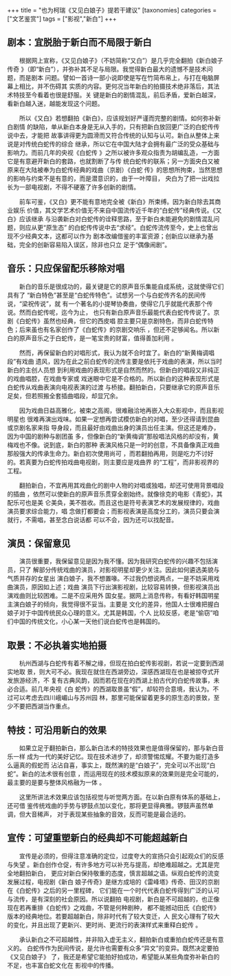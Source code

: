 +++
title = "也为柯瑞《又见白娘子》提若干建议"
[taxonomies]
categories = ["文艺鉴赏"]
tags = ["影视","新白"]
+++
<!-- # 也为柯瑞《又见白娘子》提若干建议 -->
<!--LINK: 2009-04-21 21:44:38 http://lymslive.blog.163.com/blog/static/8429175200932194438640/ -->

<!-- 也为柯瑞《又见白娘子》提若干建议 -->
<!-- 七阶子　2009-4-10 -->

## 剧本：宜脱胎于新白而不局限于新白

　　根据网上宣称，《又见白娘子》（不妨简称“又白”）是几乎完全翻拍《新白娘子传奇
》（即“新白”），并弥补其不足与局限。我觉得新白最大的遗憾不是技术问题，而是剧本
问题。譬如一首诗一部小说即使是写在竹简布帛上，与打在电脑屏幕上相比，并不伤碍其
实质的内容。更何况当年新白的拍摄技术绝非落后，其法术特技至今看着也很是舒服。关
键是新白的剧情混乱，前后矛盾，爱新白越深，看新白越入迷，越能发现这个问题。
<!-- more -->

　　所以《又白》若想翻拍《新白》，应该规划好严谨而完整的剧情。如何弥补新白剧情
的缺陷，单从新白本身是无从入手的，只有把新白放回更广泛的白蛇传传说中去，才能把
故事讲得更为圆滑而又符合传统的认知与认可。新白从整体上来说是对传统白蛇传的综合
继承，所以它在中国大陆才会拥有最广泛的受众基础与影响力。而前几年的央视《白蛇传
》之所以被许多观众指责为胡编乱造，一方面它是有意避开新白的套路，也就割断了与传
统白蛇传的联系；另一方面央白又被原来在大陆被奉为白蛇传经典的戏曲（京剧）《白蛇
传》的思想所拘束，当然思想的影响与约束不是有意的，而是潜意识的，由于一叶障目，
央白为了把一出戏拉长为一部电视剧，不得不硬塞了许多创新的剧情。

　　前车可鉴，《又白》更不能有意地完全被《新白》所束缚。因为新白除去其商业娱乐
价值，其文学艺术价值无不来自中国流传近千年的“白蛇传”经典传说。《又白》应该继承
与沿袭新白对白蛇传的诠释思路，至于新白未能避免的剧情混乱问题，则应从更“原生态”
的白蛇传传说中去“求经”。白蛇传流传至今，史上也曾出现不少经典文本，这都可以作为
剧本改编借鉴的丰富资源；创新应以继承为基础，完全的创新容易陷入误区，除非也只立
足于“偶像闹剧”。

## 音乐：只应保留配乐移除对唱

　　新白的音乐是很成功的，最关键是它的原声音乐集能自成系统，这就使得它们具有了
“新白特色”甚至是“白蛇传特色”。试想另一个与白蛇传齐名的民间传说，“梁祝传说”，就
有一个著名的小提琴协奏曲，使得它几乎就能代表那个传说。然而白蛇传呢，迄今为止，
也只有新白原声音乐最能代表白蛇传传说了。京剧《白蛇传》虽然也经典，但它的西皮唱
腔主要只是京剧特色，而非白蛇传特色；后来虽也有名家创作了《白蛇传》的京剧交响乐
，但还不足够闻名。所以新白的原声音乐之于白蛇传，是一笔宝贵的财富，值得善加利用
。

　　然而，再保留新白的对唱形式，我认为就不合时宜了。新白的“新黄梅调唱段”有戏曲
遗风，因为在此之前白蛇传的流传主要是依托于戏曲的表演，所以当时新白的主创人员想
到利用戏曲的表现形式是自然而然的。但新白的唱段又非纯正的戏曲唱腔，在戏曲专家或
戏迷眼中它是不合格的。所以新白的这种表现形式是白蛇传从戏曲表演向电视表演的过渡
与桥接。翻拍新白，只要继承它的原声音乐足矣，但若照搬全套插曲唱段，却显冗余。

　　因为戏曲日益高雅化，被束之高阁，很难融洽地再嵌入大众影视中，而且影视明星也
很难再演出戏味。如果一定想再尝试模仿新白的对唱，至少还得请到昆曲或京剧名家来指
导身段，而且最好由戏曲出身的演员出任主演。但这还是难办，因为中国的剧种与剧团虽
多，但像新白的“新黄梅调”那般唱法风格的却没有，黄梅戏也不像。说到底，新白的那种
表演风格只是一时的创意，不具备像真正戏曲那般强大的传承生命力。新白初次使用尚可
，而若翻拍再用，则是吃力不讨好的。若真要为白蛇传拍戏曲电视剧，则主要应是戏曲界
的“工程”，而非影视界的工程。

　　翻拍新白，不宜再用其戏曲化的剧中人物的对唱或独唱，却还可使用背景唱段的插曲
，依然可以使新白的原声音乐贯穿全剧始终。就像徐克的电影《青蛇》，其配乐可也是美
仑美奂，美不胜收。而且这也是符号表演艺术的发展规律的，戏曲演员要求综合能力，唱
念做打都要会；而影视表演是高度分工的，演员只要会演就行，不需唱，甚至念白说话都
可以不会，因为还可以找配音。

## 演员：保留意见

　　演员很重要，我保留意见是因为我不懂。因为我研究白蛇传的兴趣不包括演员，只了
解部分传统戏曲的演员，对影视明星却更少关注。因此如何遴选美貌与气质并存的女星出
演白娘子，我不想置喙。不过我仍想说两点，一是不妨采用戏曲演员，原因如上述；戏曲
演员下行出演影视剧，比较容易转换，但影视演员出演戏曲则比较困难。二是不应采用外
国女星。据网上消息传称，有看好韩国明星主演白娘子的倾向，我觉得很不妥当。主要是
文化的差异，他国人士很难把握白娘子对于中国传统民众心理的意义。尤其是韩国，个人
比较反感，老是“偷窃”咱们中国的传统文化，小心某一天他们说白蛇传也是韩国的。

## 取景：不必执着实地拍摄

　　杭州西湖与白蛇传有着不解之缘，但现在拍白蛇传影视剧，若说一定要到西湖实地取
景，则大可不必。我现在就住在西湖旁边，深感西湖现在也是被掠夺式开发旅游经济，不
复有古典风韵，因而若在现在的西湖上拍古代的白蛇传故事，未必合适。前几年央视《白
蛇传》的西湖取景虽“假”，却较符合意境，我认为。不过可以考虑去四川峨嵋山与苏州园
林，那里可能保留着更多的原生态的景致，至少不要把西湖当作重点。

## 特技：可沿用新白的效果

　　如果立足于翻拍新白，那么新白法术的特技效果也是值得保留的，那与新白音乐一样
成为一代的美好记忆。现在技术进步了，却须警惕炫耀。不要为能打造多么逼真的假蛇而
沾沾自喜，事实上，既然演的是“白娘子”，完全可以不出现“白蛇”。新白的法术很有创意
，而运用现在的技术模拟原来的效果则是完全可能的，最主要的是要与整体风格融为一体
。

　　这里所讲法术效果应该包括视觉与听觉两方面。在以新白原有体系的基础上，还可借
鉴传统戏曲的手势与锣鼓点加以变化，那将更显得典雅。锣鼓声虽然单调，但大音稀声，
对于表现某些抽象的音效，反而可能是最合适的。

## 宣传：可望重塑新白的经典却不可能超越新白

　　宣传是必须的，但得注意准确的定位，过度夸大的宣扬只会引起观众们的反感与失望
。新白创作仓促，有许多地方可以补充与提高，却绝难超越之。尤其是完全地翻拍新白，
更应对新白保持敬重的态度，慎言超越之语。纵观白蛇传的流变发展过程，电视剧《新白
娘子传奇》是继方成培的《雷峰塔》传奇、田汉的京剧在《白蛇传》之后的另一里程碑，
它们能在一个时代代表白蛇传得到广泛的认可与流传，是有深刻的社会原因。所以说翻拍
电视剧，新白是不可超越的，也正像现在若再重排《白蛇传》之戏曲，不管是何种剧种，
都不能撼动田氏《白蛇传》版本的经典地位。若要超越新白，除非时代有了较大变迁，人
民文心理有了较大的变化，并且出现了更新兴、更时尚、更流行的表演样式来重释白蛇传
。

　　承认新白之不可超越性，并非陷入虚无主义，翻拍新白或重拍白蛇传还是有意义的。
白蛇传作为民间传说，是允许也需要有众多“异文”的变异。既然决定要拍《又见白娘子》
了，我还是希望它能拍好拍成功，希望能从某些角度弥补新白的不足，也丰富白蛇文化在
影视中的传播。
